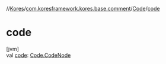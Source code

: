 //[Kores](../../../index.md)/[com.koresframework.kores.base.comment](../index.md)/[Code](index.md)/[code](code.md)

# code

[jvm]\
val [code](code.md): [Code.CodeNode](-code-node/index.md)
